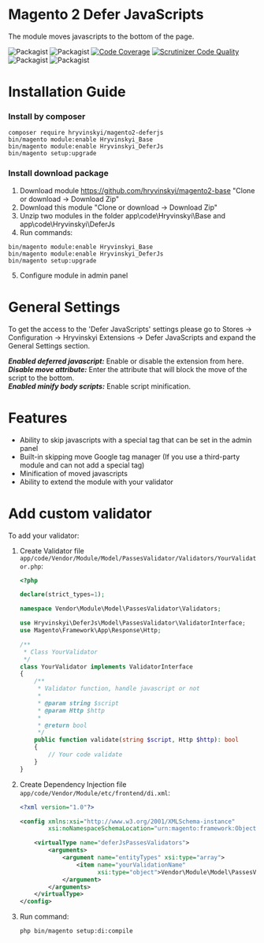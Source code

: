 # Magento 2 Defer JavaScripts

The module moves javascripts to the bottom of the page.

![Packagist](https://img.shields.io/packagist/v/hryvinskyi/magento2-deferjs.svg)
![Packagist](https://img.shields.io/packagist/dt/hryvinskyi/magento2-deferjs.svg)
[![Code Coverage](https://scrutinizer-ci.com/g/hryvinskyi/magento2-deferjs/badges/coverage.png?b=master)](https://scrutinizer-ci.com/g/hryvinskyi/magento2-deferjs/?branch=master)
[![Scrutinizer Code Quality](https://scrutinizer-ci.com/g/hryvinskyi/magento2-deferjs/badges/quality-score.png?b=master)](https://scrutinizer-ci.com/g/hryvinskyi/magento2-deferjs/?branch=master)
![Packagist](https://img.shields.io/packagist/vpre/hryvinskyi/magento2-deferjs.svg)
![Packagist](https://img.shields.io/packagist/l/hryvinskyi/magento2-deferjs.svg)

# Installation Guide
### Install by composer
````
composer require hryvinskyi/magento2-deferjs
bin/magento module:enable Hryvinskyi_Base
bin/magento module:enable Hryvinskyi_DeferJs
bin/magento setup:upgrade
````
### Install download package
1. Download module https://github.com/hryvinskyi/magento2-base "Clone or download -> Download Zip" 
2. Download this module "Clone or download -> Download Zip"
3. Unzip two modules in the folder app\code\Hryvinskyi\Base and app\code\Hryvinskyi\DeferJs
4. Run commands:

```
bin/magento module:enable Hryvinskyi_Base
bin/magento module:enable Hryvinskyi_DeferJs
bin/magento setup:upgrade
```
5. Configure module in admin panel

# General Settings
To get the access to the 'Defer JavaScripts' settings please go to
Stores -> Configuration -> Hryvinskyi Extensions -> Defer JavaScripts and expand the General Settings section.

***Enabled deferred javascript:*** Enable or disable the extension from here.  
***Disable move attribute:*** Enter the attribute that will block the move of the script to the bottom.  
***Enabled minify body scripts:*** Enable script minification.

# Features

- Ability to skip javascripts with a special tag that can be set in the admin panel  
- Built-in skipping move Google tag manager (If you use a third-party module and can not add a special tag)  
- Minification of moved javascripts
- Ability to extend the module with your validator

# Add custom validator
To add your validator:

1. Create Validator file `app/code/Vendor/Module/Model/PassesValidator/Validators/YourValidator.php`:

    ```php
    <?php
    
    declare(strict_types=1);
    
    namespace Vendor\Module\Model\PassesValidator\Validators;
    
    use Hryvinskyi\DeferJs\Model\PassesValidator\ValidatorInterface;
    use Magento\Framework\App\Response\Http;
    
    /**
     * Class YourValidator
     */
    class YourValidator implements ValidatorInterface
    {
        /**
         * Validator function, handle javascript or not
         *
         * @param string $script
         * @param Http $http
         *
         * @return bool
         */
        public function validate(string $script, Http $http): bool
        {
            // Your code validate
        }
    }
    ```

2. Create Dependency Injection file `app/code/Vendor/Module/etc/frontend/di.xml`:

    ```xml
    <?xml version="1.0"?>
    
    <config xmlns:xsi="http://www.w3.org/2001/XMLSchema-instance"
            xsi:noNamespaceSchemaLocation="urn:magento:framework:ObjectManager/etc/config.xsd">
    
        <virtualType name="deferJsPassesValidators">
            <arguments>
                <argument name="entityTypes" xsi:type="array">
                    <item name="yourValidationName"
                          xsi:type="object">Vendor\Module\Model\PassesValidator\Validators\YourValidator</item>
                </argument>
            </arguments>
        </virtualType>
    </config>
    ```

3. Run command:
    ```
    php bin/magento setup:di:compile
    ```